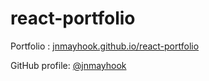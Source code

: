 # react-portfolio

Portfolio : [jnmayhook.github.io/react-portfolio](https://jnmayhook.github.io/react-portfolio/)

GitHub profile: [@jnmayhook](https://github.com/jnmayhook)